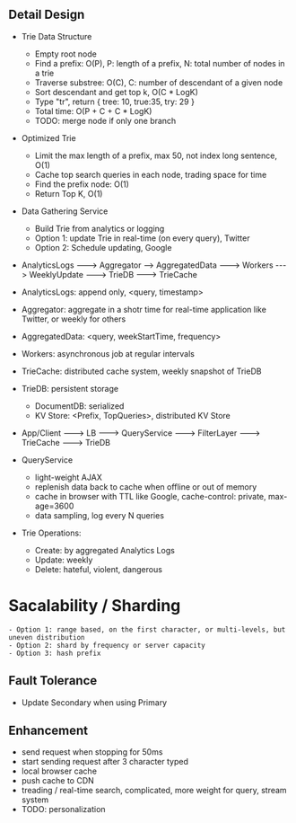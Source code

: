 ## Detail Design
- Trie Data Structure
	- Empty root node
	- Find a prefix: O(P), P: length of a prefix, N: total number of nodes in a trie
	- Traverse substree: O(C), C: number of descendant of a given node
	- Sort descendant and get top k, O(C * LogK)
	- Type "tr", return { tree: 10, true:35, try: 29 }
	- Total time: O(P + C + C * LogK)
	- TODO: merge node if only one branch
- Optimized Trie
	- Limit the max length of a prefix, max 50, not index long sentence, O(1)
	- Cache top search queries in each node, trading space for time
	- Find the prefix node: O(1)
	- Return Top K, O(1)
- Data Gathering Service
	- Build Trie from analytics or logging
	- Option 1: update Trie in real-time (on every query), Twitter
	- Option 2: Schedule updating, Google
	
- AnalyticsLogs ---> Aggregator --> AggregatedData ---> Workers ---> WeeklyUpdate ---> TrieDB ---> TrieCache

- AnalyticsLogs: append only, <query, timestamp>
- Aggregator: aggregate in a shotr time for real-time application like Twitter, or weekly for others
- AggregatedData: <query, weekStartTime, frequency>
- Workers: asynchronous job at regular intervals
- TrieCache: distributed cache system, weekly snapshot of TrieDB
- TrieDB: persistent storage
	- DocumentDB: serialized
	- KV Store: <Prefix, TopQueries>, distributed KV Store
	
- App/Client ---> LB ---> QueryService ---> FilterLayer ---> TrieCache ---> TrieDB

- QueryService
	- light-weight AJAX
	- replenish data back to cache when offline or out of memory
	- cache in browser with TTL like Google, cache-control: private, max-age=3600
	- data sampling, log every N queries
	
- Trie Operations:
	- Create: by aggregated Analytics Logs
	- Update: weekly
	- Delete: hateful, violent, dangerous
	
# Sacalability / Sharding
	- Option 1: range based, on the first character, or multi-levels, but uneven distribution
	- Option 2: shard by frequency or server capacity
	- Option 3: hash prefix

## Fault Tolerance
- Update Secondary when using Primary
	
## Enhancement
- send request when stopping for 50ms
- start sending request after 3 character typed
- local browser cache
- push cache to CDN
- treading / real-time search, complicated, more weight for query, stream system
- TODO: personalization	
